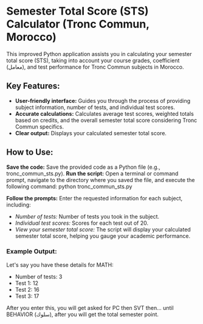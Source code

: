 
# Semester Total Score (STS) Calculator (Tronc Commun, Morocco)
This improved Python application assists you in calculating your semester total score (STS), taking into account your course grades, coefficient (معامل), and test performance for Tronc Commun subjects in Morocco.

## Key Features:

- **User-friendly interface:** Guides you through the process of providing subject information, number of tests, and individual test scores.
- **Accurate calculations:** Calculates average test scores, weighted totals based on credits, and the overall semester total score considering Tronc Commun specifics.
- **Clear output:** Displays your calculated semester total score.

## How to Use:

**Save the code:** Save the provided code as a Python file (e.g., tronc_commun_sts.py).
**Run the script:** Open a terminal or command prompt, navigate to the directory where you saved the file, and execute the following command:
python tronc_commun_sts.py

**Follow the prompts:** Enter the requested information for each subject, including:
- *Number of tests:* Number of tests you took in the subject.
- *Individual test scores:* Scores for each test out of 20.
- *View your semester total score:* The script will display your calculated semester total score, helping you gauge your academic performance.

### Example Output:
Let's say you have these details for MATH:

- Number of tests: 3
- Test 1: 12
- Test 2: 16
- Test 3: 17

After you enter this, you will get asked for PC then SVT then... until BEHAVIOR (سلوك), after you will get the total semester point.
